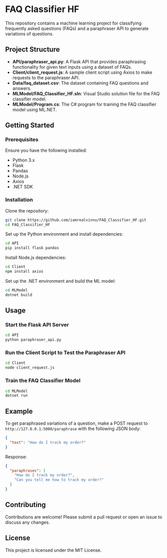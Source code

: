 # FAQ Classifier HF

This repository contains a machine learning project for classifying frequently asked questions (FAQs) and a paraphraser API to generate variations of questions.

## Project Structure
- **API/paraphraser_api.py**: A Flask API that provides paraphrasing functionality for given text inputs using a dataset of FAQs.
- **Client/client_request.js**: A sample client script using Axios to make requests to the paraphraser API.
- **Data/faq_dataset.csv**: The dataset containing FAQ questions and answers.
- **MLModel/FAQ_Classifier_HF.sln**: Visual Studio solution file for the FAQ classifier model.
- **MLModel/Program.cs**: The C# program for training the FAQ classifier model using ML.NET.

## Getting Started

### Prerequisites
Ensure you have the following installed:
- Python 3.x
- Flask
- Pandas
- Node.js
- Axios
- .NET SDK

### Installation
Clone the repository:
```sh
git clone https://github.com/iamrealvinnu/FAQ_Classifier_HF.git
cd FAQ_Classifier_HF
```

Set up the Python environment and install dependencies:
```sh
cd API
pip install flask pandas
```

Install Node.js dependencies:
```sh
cd Client
npm install axios
```

Set up the .NET environment and build the ML model:
```sh
cd MLModel
dotnet build
```

## Usage

### Start the Flask API Server
```sh
cd API
python paraphraser_api.py
```

### Run the Client Script to Test the Paraphraser API
```sh
cd Client
node client_request.js
```

### Train the FAQ Classifier Model
```sh
cd MLModel
dotnet run
```

## Example
To get paraphrased variations of a question, make a POST request to `http://127.0.0.1:5000/paraphrase` with the following JSON body:
```json
{
  "text": "How do I track my order?"
}
```

Response:
```json
{
  "paraphrases": [
    "How do I track my order?",
    "Can you tell me how to track my order?"
  ]
}
```

## Contributing
Contributions are welcome! Please submit a pull request or open an issue to discuss any changes.

## License
This project is licensed under the MIT License.

